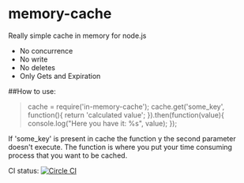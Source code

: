# memory-cache
Really simple cache in memory for node.js
 * No concurrence
 * No write
 * No deletes
 * Only Gets and Expiration

##How to use:

> cache = require('in-memory-cache');
> cache.get('some_key', function(){ return 'calculated value'; }).then(function(value){ console.log("Here you have it: %s", value); });

If 'some_key' is present in cache the function y the second parameter doesn't execute. The function is where you put your time consuming process that you want to be cached. 

CI status: [![Circle CI](https://circleci.com/gh/nallegrotti/memory-cache/tree/master.svg?style=svg)](https://circleci.com/gh/nallegrotti/memory-cache/tree/master)
